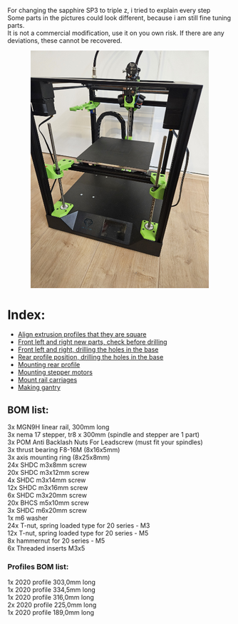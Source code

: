 For changing the sapphire SP3 to triple z, i tried to explain every step <br>
Some parts in the pictures could look different, because i am still fine tuning parts. <br>
It is not a commercial modification, use it on you own risk. If there are any deviations, these cannot be recovered. <br>
<p align="center">
  <img width="400" src="assets/pictures/20240213_113906.jpg">
</p>

# Index:
- <a href="assets/step1_checksquare/readme.md">Align extrusion profiles that they are square</a>
- <a href="assets/step2_left-right_alignparts/readme.md">Front left and right new parts, check before drilling</a>
- <a href="assets/step3_left-right_drilling/readme.md">Front left and right, drilling the holes in the base</a>
- <a href="assets/step4_rear_drilling/readme.md">Rear profile position, drilling the holes in the base</a>
- <a href="assets/step5_mount_rear/readme.md">Mounting rear profile</a>
- <a href="assets/step6_steppermount/readme.md">Mounting stepper motors</a>
- <a href="assets/step7_mount_carriages/readme.md">Mount rail carriages</a>
- <a href="assets/step8_gantry/readme.md">Making gantry</a>

## BOM list:
3x  MGN9H linear rail, 300mm long <br>
3x  nema 17 stepper, tr8 x 300mm (spindle and stepper are 1 part) <br>
3x  POM Anti Backlash Nuts For Leadscrew (must fit your spindles) <br>
3x  thrust bearing F8-16M (8x16x5mm) <br>
3x  axis mounting ring (8x25x8mm) <br>
24x SHDC m3x8mm screw <br>
20x  SHDC m3x12mm screw <br>
4x  SHDC m3x14mm screw <br>
12x SHDC m3x16mm screw <br>
6x SHDC m3x20mm screw <br>
20x  BHCS m5x10mm screw <br>
3x  SHDC m6x20mm screw <br>
1x  m6 washer <br>
24x T-nut, spring loaded type for 20 series - M3 <br>
12x T-nut, spring loaded type for 20 series - M5 <br>
8x hammernut for 20 series - M5 <br>
6x Threaded inserts M3x5 <br>

### Profiles BOM list:
1x 2020 profile 303,0mm long <br>
1x 2020 profile 334,5mm long <br>
1x 2020 profile 316,0mm long <br>
2x 2020 profile 225,0mm long <br>
1x 2020 profile 189,0mm long <br>
